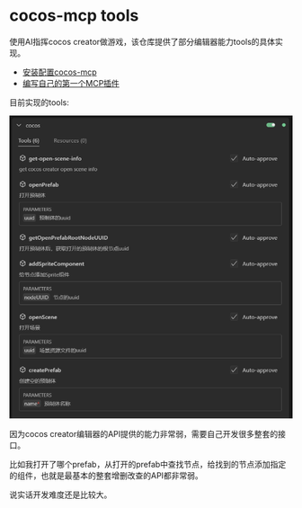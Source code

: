 # cocos-mcp tools

使用AI指挥cocos creator做游戏，该仓库提供了部分编辑器能力tools的具体实现。


- [安装配置cocos-mcp](./readme.zh.md)
- [编写自己的第一个MCP插件](https://mp.weixin.qq.com/s/Ger1T-iY6h2lQACNEtiErA)

目前实现的tools:

![alt text](./doc/tools.png)

因为cocos creator编辑器的API提供的能力非常弱，需要自己开发很多整套的接口。

比如我打开了哪个prefab，从打开的prefab中查找节点，给找到的节点添加指定的组件，也就是最基本的整套增删改查的API都非常弱。

说实话开发难度还是比较大。
